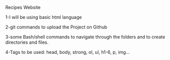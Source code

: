 Recipes Website

1-I will be using basic html language 

2-git commands to upload the Project on Github 

3-some Bash/shell commands to navigate through the folders and to create directories and files.

4-Tags to be used: head, body, strong, ol, ul, h1-6, p, img...
